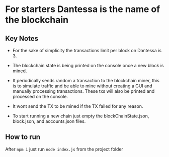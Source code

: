 # For starters Dantessa is the name of the blockchain

## Key Notes
- For the sake of simplicity the transactions limit per block on Dantessa is 3.

- The blockchain state is being printed on the console once a new block is mined.

- It periodically sends random a transaction to the blockchain miner, this is to simulate traffic and be able to mine without creating a GUI and manually processing transactions. These txs will also be printed and processed on the console.

- It wont send the TX to be mined if the TX failed for any reason.

- To start running a new chain just empty the blockChainState.json, block.json, and accounts.json files.

## How to run
After ```npm i``` just run ```node index.js``` from the project folder
